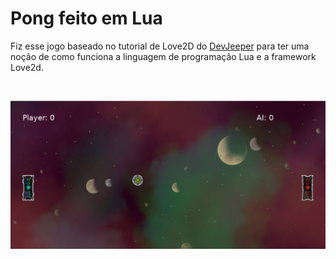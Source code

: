 # Pong feito em Lua 
Fiz esse jogo baseado no tutorial de Love2D do [DevJeeper](https://github.com/Jeepzor) para ter uma noção de como funciona a linguagem de programação Lua e a framework Love2d.

<br>

![Imagem](https://raw.githubusercontent.com/Luiz-Wendland/Pong-feito-em-Lua/main/Imagens/Screenshot%201.png)
